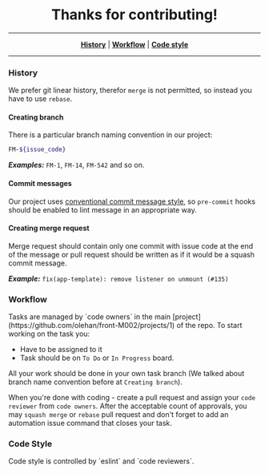<h1 align="center">Thanks for contributing!</h1>

---

<p align="center">
    <strong><a href="#history">History</a></strong>
    |
    <strong><a href="#workflow">Workflow</a></strong>
    |
    <strong><a href="#codestyle">Code style</a></strong>
</p>

---

<h3 id="history">History</h3>

We prefer git linear history, therefor `merge` is not permitted,
so instead you have to use `rebase`.

#### Creating branch
There is a particular branch naming convention in our project:
```bash
FM-${issue_code}
```
***Examples:*** `FM-1`, `FM-14`, `FM-542` and so on.

#### Commit messages
Our project uses
[conventional commit message style](https://www.conventionalcommits.org/en/v1.0.0/),
so `pre-commit` hooks should be enabled to lint message in an appropriate way.

#### Creating merge request
Merge request should contain only one commit with issue code at the end
of the message or pull request should be written as if it would be a
squash commit message.

***Example:*** `fix(app-template): remove listener on unmount (#135)`


<h3 id="workflow">Workflow</h3>
Tasks are managed by `code owners` in the main
[project](https://github.com/olehan/front-M002/projects/1)
of the repo. To start working on the task you:

+ Have to be assigned to it
+ Task should be on `To Do` or `In Progress` board.

All your work should be done in your own task branch
(We talked about branch name convention before at `Creating branch`).

When you're done with coding - create a pull request and assign your `code reviewer`
from `code owners`. After the acceptable count of approvals, you may `squash merge`
or `rebase` pull request and don't forget to add an automation issue command
that closes your task.


<h3 id="codestyle">Code Style</h3>
Code style is controlled by `eslint` and `code reviewers`.

